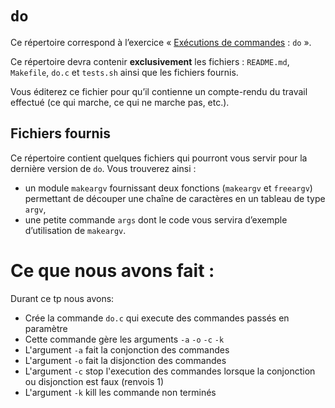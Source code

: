 #   `do`

Ce répertoire correspond à l’exercice
« [Exécutions de commandes](http://www.fil.univ-lille1.fr/~hym/e/pds/tp/tdps-exec.html#do) : `do` ».

Ce répertoire devra contenir **exclusivement** les fichiers :
`README.md`, `Makefile`, `do.c` et `tests.sh` ainsi que les fichiers
fournis.

Vous éditerez ce fichier pour qu’il contienne un compte-rendu du
travail effectué (ce qui marche, ce qui ne marche pas, etc.).


##  Fichiers fournis

Ce répertoire contient quelques fichiers qui pourront vous servir pour
la dernière version de `do`.
Vous trouverez ainsi :

-   un module `makeargv` fournissant deux fonctions (`makeargv` et
    `freeargv`) permettant de découper une chaîne de caractères en un
    tableau de type `argv`,
-   une petite commande `args` dont le code vous servira d’exemple
    d’utilisation de `makeargv`.

# Ce que nous avons fait :

Durant ce tp nous avons:
- Crée la commande `do.c` qui execute des commandes passés en paramètre
- Cette commande gère les arguments `-a` `-o` `-c` `-k`
- L'argument `-a` fait la conjonction des commandes
- L'argument `-o` fait la disjonction des commandes
- L'argument `-c` stop l'execution des commandes lorsque la conjonction ou disjonction est faux (renvois 1)
- L'argument `-k` kill les commande non terminés 

